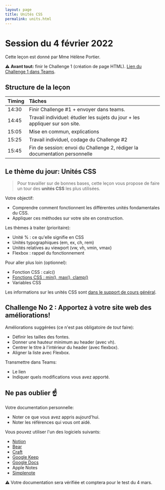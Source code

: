```yaml
---
layout: page
title: Unités CSS
permalink: units.html
---
```


# Session du 4 février 2022

Cette leçon est donné par Mme Hélène Portier.

⚠️ **Avant tout:** finir le Challenge 1 (création de page HTML). [Lien du Challenge 1 dans Teams](https://teams.microsoft.com/l/message/19:5KxYubRu6qefJwxxLanvePy_HSUtTSrd1M82wqusAPU1@thread.tacv2/1643378414956?tenantId=906ab908-04f9-4a80-ba9c-875a36e77bc1&groupId=df98c2af-c032-4bbd-b092-72c9c422b5fd&parentMessageId=1643378414956&teamName=ERACOM_ID402_EEDEV2_Teams&channelName=G%C3%A9n%C3%A9ral&createdTime=1643378414956).

## Structure de la leçon 

| Timing    | Tâches           |
|:-------   |:----------------- |
| 14:30 | Finir Challenge #1 + envoyer dans teams.    |
| 14:45 | Travail individuel: étudier les sujets du jour + les appliquer sur son site.  |
| 15:05 | Mise en commun, explications  | 
| 15:25 | Travail individuel, codage du Challenge #2   | 
| 15:45 | Fin de session: envoi du Challenge 2, rédiger la documentation personnelle | 


## Le thème du jour: Unités CSS

> Pour travailler sur de bonnes bases, cette leçon vous propose de faire un tour des **unités CSS** les plus utilisées.

Votre objectif: 

- Comprendre comment fonctionnent les différentes unités fondamentales du CSS.
- Appliquer ces méthodes sur votre site en construction.

Les thèmes à traiter (prioritaire):

- Unité % : ce qu'elle signifie en CSS
- Unités typographiques (em, ex, ch, rem)
- Unités relatives au viewport (vw, vh, vmin, vmax)
- Flexbox : rappel du fonctionnement

Pour aller plus loin (optionnel):

- Fonction CSS : calc()
- [Fonctions CSS : min(), max(), clamp()](clamp.html)
- Variables CSS

Les informations sur les unités CSS sont [dans le support de cours général](https://cours-web.ch/css/units.html).


## Challenge No 2 : Apportez à votre site web des améliorations!

Améliorations suggérées (ce n'est pas obligatoire de *tout* faire):

- Définir les tailles des fontes.
- Donner une hauteur minimum au header (avec vh).
- Centrer le titre à l'intérieur du header (avec flexbox).
- Aligner la liste avec Flexbox.

Transmettre dans Teams:

- Le lien
- Indiquer quels modifications vous avez apporté.

## Ne pas oublier ☝️

Votre documentation personnelle:

- Noter ce que vous avez appris aujourd'hui.
- Noter les références qui vous ont aidé.

Vous pouvez utiliser l'un des logiciels suivants:

- [Notion](https://www.notion.so/)
- [Bear](https://bear.app/)
- [Craft](https://www.craft.do/)
- [Google Keep](https://keep.google.com/)
- [Google Docs](https://docs.google.com/)
- Apple Notes
- [Simplenote](https://app.simplenote.com/)

⚠️ Votre documentation sera vérifiée et comptera pour le test du 4 mars.

